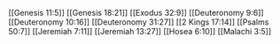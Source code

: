 [[Genesis 11:5]]
[[Genesis 18:21]]
[[Exodus 32:9]]
[[Deuteronomy 9:6]]
[[Deuteronomy 10:16]]
[[Deuteronomy 31:27]]
[[2 Kings 17:14]]
[[Psalms 50:7]]
[[Jeremiah 7:11]]
[[Jeremiah 13:27]]
[[Hosea 6:10]]
[[Malachi 3:5]]
